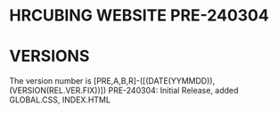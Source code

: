 # HRCUBING WEBSITE PRE-240304

# VERSIONS
The version number is [PRE,A,B,R]-([(DATE(YYMMDD)),(VERSION(REL.VER.FIX))])
PRE-240304: Initial Release, added GLOBAL.CSS, INDEX.HTML